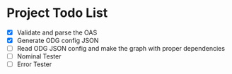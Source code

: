# Project Todo List

- [x] Validate and parse the OAS
- [x] Generate ODG config JSON
- [ ] Read ODG JSON config and make the graph with proper dependencies
- [ ] Nominal Tester
- [ ] Error Tester
